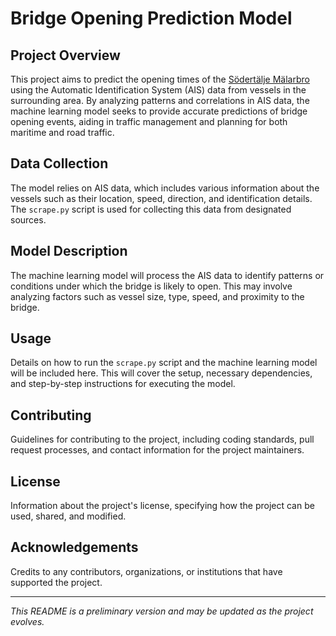 # Bridge Opening Prediction Model

## Project Overview
This project aims to predict the opening times of the [Södertälje Mälarbro](https://www.sjofartsverket.se/sv/tjanster/kanaler-slussar-broar/sodertalje---malarbron/) using the Automatic Identification System (AIS) 
data from vessels in the surrounding area. By analyzing patterns and correlations in AIS data, the machine learning 
model seeks to provide accurate predictions of bridge opening events, aiding in traffic management and planning for 
both maritime and road traffic.

## Data Collection
The model relies on AIS data, which includes various information about the vessels such as their location, speed, 
direction, and identification details. The `scrape.py` script is used for collecting this data from designated sources.

## Model Description
The machine learning model will process the AIS data to identify patterns or conditions under which the bridge is 
likely to open. This may involve analyzing factors such as vessel size, type, speed, and proximity to the bridge.

## Usage
Details on how to run the `scrape.py` script and the machine learning model will be included here. 
This will cover the setup, necessary dependencies, and step-by-step instructions for executing the model.

## Contributing
Guidelines for contributing to the project, including coding standards, pull request processes, 
and contact information for the project maintainers.

## License
Information about the project's license, specifying how the project can be used, shared, and modified.

## Acknowledgements
Credits to any contributors, organizations, or institutions that have supported the project.

---

*This README is a preliminary version and may be updated as the project evolves.*
